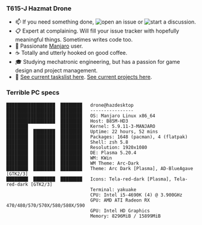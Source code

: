 ### T615-J Hazmat Drone
- 📫 If you need something done, ![open an issue](https://github.com/HazmatDrone/HazmatDrone/issues/new) or ![start a discussion](https://github.com/HazmatDrone/HazmatDrone/discussions/new).
- 📋 Expert at complaining. Will fill your issue tracker with hopefully meaningful things. Sometimes writes code too.
- 🐧 Passionate [Manjaro](https://manjaro.org/) user.
- ☕ Totally and utterly hooked on good coffee.
- 🎓 Studying mechatronic engineering, but has a passion for game design and project management.
- 📓 [See current taskslist here](https://github.com/users/HazmatDrone/projects/1). [See current projects here](https://hazmatdrone.github.io).

### Terrible PC specs
```
██████████████████  ████████   drone@hazdesktop 
██████████████████  ████████   ---------------- 
██████████████████  ████████   OS: Manjaro Linux x86_64 
██████████████████  ████████   Host: B85M-HD3 
████████            ████████   Kernel: 5.9.11-3-MANJARO 
████████  ████████  ████████   Uptime: 22 hours, 52 mins 
████████  ████████  ████████   Packages: 1648 (pacman), 4 (flatpak) 
████████  ████████  ████████   Shell: zsh 5.8 
████████  ████████  ████████   Resolution: 1920x1080 
████████  ████████  ████████   DE: Plasma 5.20.4 
████████  ████████  ████████   WM: KWin 
████████  ████████  ████████   WM Theme: Arc-Dark 
████████  ████████  ████████   Theme: Arc Dark [Plasma], AD-BlueAgave [GTK2/3] 
████████  ████████  ████████   Icons: Tela-red-dark [Plasma], Tela-red-dark [GTK2/3] 
                               Terminal: yakuake 
                               CPU: Intel i5-4690K (4) @ 3.900GHz 
                               GPU: AMD ATI Radeon RX 470/480/570/570X/580/580X/590 
                               GPU: Intel HD Graphics 
                               Memory: 8296MiB / 15899MiB 
```
